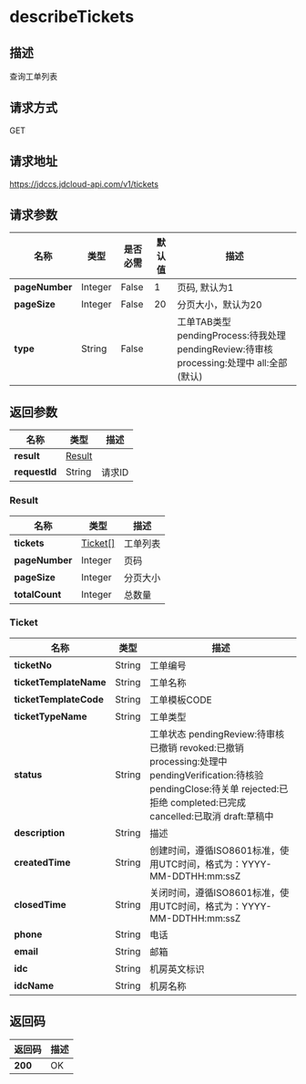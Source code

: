 # describeTickets


## 描述
查询工单列表

## 请求方式
GET

## 请求地址
https://jdccs.jdcloud-api.com/v1/tickets


## 请求参数
|名称|类型|是否必需|默认值|描述|
|---|---|---|---|---|
|**pageNumber**|Integer|False|1|页码, 默认为1|
|**pageSize**|Integer|False|20|分页大小，默认为20|
|**type**|String|False| |工单TAB类型 pendingProcess:待我处理 pendingReview:待审核 processing:处理中 all:全部(默认)|


## 返回参数
|名称|类型|描述|
|---|---|---|
|**result**|[Result](describetickets#result)| |
|**requestId**|String|请求ID|

### <div id="result">Result</div>
|名称|类型|描述|
|---|---|---|
|**tickets**|[Ticket[]](describetickets#ticket)|工单列表|
|**pageNumber**|Integer|页码|
|**pageSize**|Integer|分页大小|
|**totalCount**|Integer|总数量|
### <div id="ticket">Ticket</div>
|名称|类型|描述|
|---|---|---|
|**ticketNo**|String|工单编号|
|**ticketTemplateName**|String|工单名称|
|**ticketTemplateCode**|String|工单模板CODE|
|**ticketTypeName**|String|工单类型|
|**status**|String|工单状态 pendingReview:待审核 已撤销 revoked:已撤销 processing:处理中 pendingVerification:待核验 pendingClose:待关单 rejected:已拒绝 completed:已完成 cancelled:已取消 draft:草稿中|
|**description**|String|描述|
|**createdTime**|String|创建时间，遵循ISO8601标准，使用UTC时间，格式为：YYYY-MM-DDTHH:mm:ssZ|
|**closedTime**|String|关闭时间，遵循ISO8601标准，使用UTC时间，格式为：YYYY-MM-DDTHH:mm:ssZ|
|**phone**|String|电话|
|**email**|String|邮箱|
|**idc**|String|机房英文标识|
|**idcName**|String|机房名称|

## 返回码
|返回码|描述|
|---|---|
|**200**|OK|

